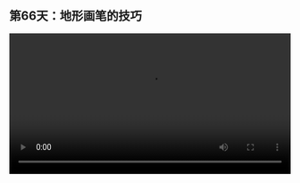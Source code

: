 ## 第66天：地形画笔的技巧

<video width="100%" controls controlslist="nodownload nofullscreen noremoteplayback" disablePictureInPicture>
  <source src="https://api.keepwork.com/ts-storage/siteFiles/15325/raw#1598377915529session66.webm" type="video/webm">
  <source src="https://api.keepwork.com/ts-storage/siteFiles/15326/raw#1598377923546session66_small.mp4" type="video/mp4" />
   
  你的浏览器不支持播放
</video>

 
### 字幕

我们再来看一下工具项下的**地形画笔**。
在这里选择**画笔**。
我们选择一个希望去铺设的地表方块。
比如沙子。
按住鼠标**左键**并**拖动**，它会在指定的半径内随机地绘制地表方块。
当然你也可以在地表之上铺设植被。
比如草，左键拖动。
花，**左键单击**。
这里第二个按钮是**填充方块**，我们点击它。
此时我们可以选择一个希望去绘制的方块。
比如红色方块。
我们可以通过画笔的方式，按住鼠标左键并拖动，
来创建大量的方块。
我们换一种其他颜色的方块。
同样是左键拖动，
可以像画笔一样快速地创建方块。

### 动手练习
